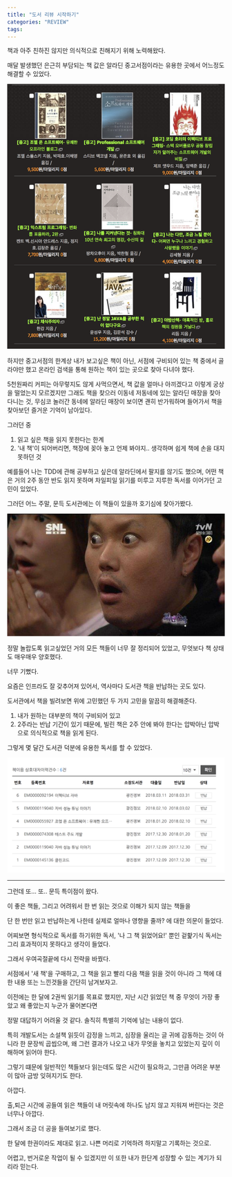 ```yaml
---
title: "도서 리뷰 시작하기"
categories: "REVIEW"
tags:
---
```



책과 아주 친하진 않지만 의식적으로 친해지기 위해 노력해왔다.

매달 발생했던 은근히 부담되는 책 값은 알라딘 중고서점이라는 유용한 곳에서 어느정도 해결할 수 있었다.

![알라딘](/assets/images/180707/aladin.png)

하지만 중고서점의 한계상 내가 보고싶은 책이 아닌, 서점에 구비되어 있는 책 중에서 골라야만 했고
온라인 검색을 통해 원하는 책이 있는 곳으로 찾아 다녀야 했다. 

5천원짜리 커피는 아무렇지도 않게 사먹으면서, 책 값을 얼마나 아끼겠다고 이렇게 궁상을 떨었는지 모르겠지만
그래도 책을 찾으러 이동네 저동네에 있는 알라딘 매장을 찾아 다니는 것, 무심코 놀러간 동네에 알라딘 매장이 보이면 괜히 반가워하며 들어가서 책을 찾아보던 즐거운 기억이 남아있다.

그러던 중 
1. 읽고 싶은 책을 읽지 못한다는 한계
2. '내 책'이 되어버리면, 책장에 꽂아 놓고 언제 봐야지.. 생각하며 쉽게 책에 손을 대지 못하던 것

예를들어 나는 TDD에 관해 공부하고 싶은데 알라딘에서 팔지를 않기도 했으며, 어떤 책은 거의 2주 동안 반도 읽지 못하며 차일피일 읽기를 미루고 지루한 독서를 이어가던 고민이 있었다.

그러던 어느 주말, 문득 도서관에는 이 책들이 있을까 호기심에 찾아가봤다.

![놀람](/assets/images/180707/jj1Lf.jpg)

정말 놀랍도록 읽고싶었던 거의 모든 책들이 너무 잘 정리되어 있었고, 무엇보다 책 상태도 매우매우 양호했다.

너무 기뻤다.

요즘은 인프라도 잘 갖추어져 있어서, 역사마다 도서관 책을 반납하는 곳도 있다.

도서관에서 책을 빌려보면 위에 고민했던 두 가지 고민을 말끔히 해결해준다.

1. 내가 원하는 대부분의 책이 구비되어 있고
2. 2주라는 반납 기간이 있기 때문에, 빌린 책은 2주 안에 봐야 한다는 압박아닌 압박으로 의식적으로 책을 읽게 된다.

그렇게 몇 달간 도서관 덕분에 유용한 독서를 할 수 있었다.

![도서관](/assets/images/180707/reading_list.png)

---

그런데 또...
또.. 문득 특이점이 왔다.

이 좋은 책들, 그리고 어려워서 한 번 읽는 것으로 이해가 되지 않는 책들을

단 한 번만 읽고 반납하는게 나한테 실제로 얼마나 영향을 줄까? 에 대한 의문이 들었다.

어찌보면 형식적으로 독서를 하기위한 독서, '나 그 책 읽었어요!' 뿐인 겉핥기식 독서는 그리 효과적이지 못하다고 생각이 들었다.

그래서 우여곡절끝에 다시 전략을 바꿨다.

서점에서 '새 책'을 구매하고, 그 책을 읽고 빨리 다음 책을 읽을 것이 아니라 그 책에 대한 내용 또는 느낀것들을 간단히 남겨보자고.

이전에는 한 달에 2권씩 읽기를 목표로 했지만, 지난 시간 읽었던 책 중 무엇이 가장 좋았고 왜 좋았는지 누군가 물어본다면

정말 대답하기 어려울 것 같다. 솔직히 특별히 기억에 남는 내용이 없다.

특히 개발도서는 소설책 읽듯이 감정을 느끼고, 심장을 울리는 글 귀에 감동하는 것이 아니라
한 문장씩 곱씹으며, 왜 그런 결과가 나오고 내가 무엇을 놓치고 있었는지 깊이 이해하며 읽어야 한다. 

그렇기 떄문에 일반적인 책들보다 읽는데도 많은 시간이 필요하고, 그만큼 어려운 부분이 많아 금방 잊혀지기도 한다.

아깝다.

출,퇴근 시간에 공들여 읽은 책들이 내 머릿속에 하나도 남지 않고 지워져 버린다는 것은 너무나 아깝다.

그래서 조금 더 공을 들여보기로 했다.

한 달에 한권이라도 제대로 읽고. 나쁜 머리로 기억하려 하지말고 기록하는 것으로.

어렵고, 번거로운 작업이 될 수 있겠지만 이 또한 내가 한단계 성장할 수 있는 계기가 되리라 믿는다.